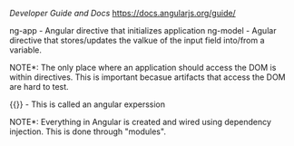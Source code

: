 *Developer Guide and Docs*
https://docs.angularjs.org/guide/

ng-app    - Angular directive that initializes application
ng-model  - Agular directive that stores/updates the valkue of the input field into/from a variable.

NOTE*: The only place where an application should access the DOM is within directives. This is important becasue artifacts that access the DOM are hard to test. 

{{}} - This is called an angular experssion

NOTE*: Everything in Angular is created and wired using dependency injection. This is done through "modules".